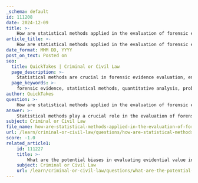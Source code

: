 ```yaml
---
_schema: default
id: 111208
date: 2024-12-09
title: >-
    How are statistical methods applied in the evaluation of forensic evidence?
article_title: >-
    How are statistical methods applied in the evaluation of forensic evidence?
date_format: MMM DD, YYYY
post_on_text: Posted on
seo:
  title: QuickTakes | Criminal or Civil Law
  page_description: >-
    Statistical methods are crucial in forensic evidence evaluation, enabling rigorous data analysis, uncertainty quantification, and support for legal decisions. Their applications include quantitative analysis, probability modeling, Bayesian approaches, and emphasis on educational initiatives for practitioners.
  page_keywords: >-
    forensic evidence, statistical methods, quantitative analysis, probability models, Bayesian approaches, validation, calibration, forensic statistics, likelihood ratios, educational initiatives
author: QuickTakes
question: >-
    How are statistical methods applied in the evaluation of forensic evidence?
answer: >-
    Statistical methods play a crucial role in the evaluation of forensic evidence, providing a framework for analyzing and interpreting data in a scientifically rigorous manner. The application of these methods has evolved significantly, particularly following the 2009 National Academy of Sciences report, which emphasized the need for more scientific research in forensic science.\n\n1. **Quantitative Analysis**: Statistical techniques allow forensic scientists to quantify uncertainty and summarize large datasets. This is particularly important in areas such as DNA analysis, fingerprint matching, and pattern recognition, where establishing probabilities can support legal decisions. For instance, forensic statistics can provide insights into the likelihood of a match between a suspect's DNA and evidence found at a crime scene.\n\n2. **Probability Models**: Forensic statistics involves the application of probability models to assess the strength of evidence. This includes calculating likelihood ratios, which compare the probability of observing the evidence under two competing hypotheses (e.g., the suspect is the source of the evidence versus the suspect is not). Such models help in evaluating the evidential weight of various pieces of forensic evidence.\n\n3. **Bayesian Approaches**: There is a growing interest in Bayesian statistical methods within forensic science. These approaches allow for the incorporation of prior knowledge and the updating of evidence as new information becomes available. This is particularly useful in complex cases where multiple pieces of evidence must be considered together.\n\n4. **Validation and Calibration**: The adoption of statistical methods in forensic science has been slow in some areas due to resistance to change. However, there is a push for the validation and calibration of statistical models to ensure their reliability across different forensic disciplines. Organizations like the Center for Statistics and Applications in Forensic Evidence (CSAFE) are working to build a scientifically sound foundation for the analysis and interpretation of forensic evidence.\n\n5. **Educational Initiatives**: Improving quantitative literacy among forensic practitioners and legal professionals is essential for the effective application of statistical methods. Educational opportunities are being developed to enhance understanding and implementation of these techniques in forensic investigations.\n\nIn conclusion, statistical methods are integral to the evaluation of forensic evidence, providing a means to analyze data rigorously, quantify uncertainty, and support legal decisions with empirical evidence. The ongoing development and validation of these methods are critical for advancing the field of forensic science and ensuring the scientific validity of evidence presented in court.
subject: Criminal or Civil Law
file_name: how-are-statistical-methods-applied-in-the-evaluation-of-forensic-evidence.md
url: /learn/criminal-or-civil-law/questions/how-are-statistical-methods-applied-in-the-evaluation-of-forensic-evidence
score: -1.0
related_article1:
    id: 111227
    title: >-
        What are the potential biases in evaluating evidential value in forensic science?
    subject: Criminal or Civil Law
    url: /learn/criminal-or-civil-law/questions/what-are-the-potential-biases-in-evaluating-evidential-value-in-forensic-science
---
```


&nbsp;